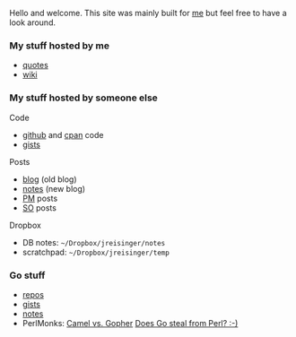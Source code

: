 Hello and welcome. This site was mainly built for [me](https://jreisinger.github.io/) but feel free to have a look around.

### My stuff hosted by me

*  [quotes](http://quote.reisinge.net/)
*  [wiki](http://wiki.reisinge.net)

### My stuff hosted by someone else

Code

*  [github](https://github.com/jreisinger) and [cpan](https://metacpan.org/author/REISINGE) code
*  [gists](https://gist.github.com/search?q=user%3Ajreisinger)

Posts

*  [blog](https://github.com/jreisinger/blog) (old blog)
*  [notes](https://github.com/jreisinger/notes) (new blog)
*  [PM](https://perlmonks.org/?node_id=6364;user=reisinge) posts
*  [SO](https://stackoverflow.com/users/1039320/jreisinger) posts

Dropbox

*  DB notes: `~/Dropbox/jreisinger/notes`
*  scratchpad: `~/Dropbox/jreisinger/temp`

### Go stuff

*  [repos](https://github.com/jreisinger?utf8=%E2%9C%93&tab=repositories&q=&type=&language=go)
*  [gists](https://gist.github.com/search?utf8=%E2%9C%93&q=user%3Ajreisinger+language%3Ago)
*  [notes](https://jreisinger.github.io/notes/tags/go/)
*  PerlMonks: [Camel vs. Gopher](https://perlmonks.org/?node_id=1226977) [Does Go steal from Perl? :-)](https://perlmonks.org/?node_id=1219775)

